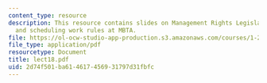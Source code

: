 ```yaml
---
content_type: resource
description: This resource contains slides on Management Rights Legislation (MBTA),
  and scheduling work rules at MBTA.
file: https://ol-ocw-studio-app-production.s3.amazonaws.com/courses/1-259j-transit-management-fall-2006/2d74f501ba614617456931797d31fbfc_lect18.pdf
file_type: application/pdf
resourcetype: Document
title: lect18.pdf
uid: 2d74f501-ba61-4617-4569-31797d31fbfc
---
```

